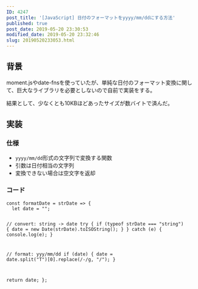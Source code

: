 ```yaml
---
ID: 4247
post_title: '[JavaScript] 日付のフォーマットをyyyy/mm/ddにする方法'
published: true
post_date: 2019-05-20 23:30:53
modified_date: 2019-05-20 23:32:46
slug: 20190520233053.html
---
```

<h2>背景</h2>
<p>moment.jsやdate-fnsを使っていたが、単純な日付のフォーマット変換に関して、巨大なライブラリを必要としないので自前で実装をする。</p>
<p>結果として、少なくとも10KBほどあったサイズが数バイトで済んだ。</p>
<p><!--more--></p>
<h2>実装</h2>
<h3>仕様</h3>
<ul>
<li><code>yyyy/mm/dd</code>形式の文字列で変換する関数</li>
<li>引数は日付相当の文字列</li>
<li>変換できない場合は空文字を返却</li>
</ul>
<h3>コード</h3>
<pre><code class="js">const formatDate = strDate =&gt; {
  let date = "";

  // convert: string -&gt; date
  try {
    if (typeof strDate === "string") {
      date = new Date(strDate).toISOString();
    }
  } catch (e) {
    console.log(e);
  }

  // format: yyy/mm/dd
  if (date) {
    date = date.split("T")[0].replace(/-/g, "/");
  }

  return date;
};
</code></pre>